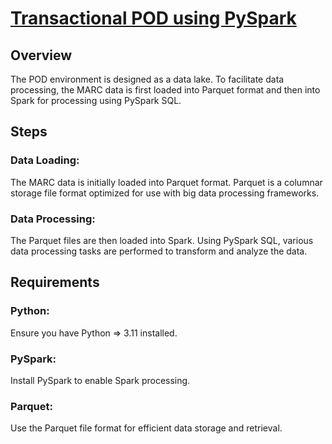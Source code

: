 # [Transactional POD using PySpark](https://github.com/jimfhahn/pod-pyspark-notbook/blob/main/pod-processing.ipynb)

## Overview
The POD environment is designed as a data lake. To facilitate data processing, the MARC data is first loaded into Parquet format and then into Spark for processing using PySpark SQL.

## Steps
### Data Loading: 
The MARC data is initially loaded into Parquet format. Parquet is a columnar storage file format optimized for use with big data processing frameworks.
### Data Processing: 
The Parquet files are then loaded into Spark. Using PySpark SQL, various data processing tasks are performed to transform and analyze the data.

## Requirements
### Python: 
Ensure you have Python => 3.11 installed.
### PySpark: 
Install PySpark to enable Spark processing.
### Parquet: 
Use the Parquet file format for efficient data storage and retrieval.
